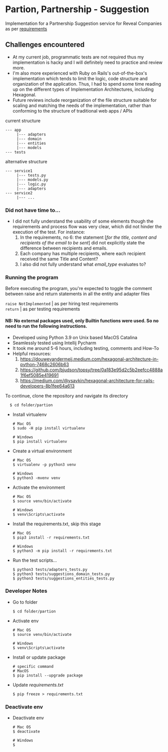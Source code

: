 # Partion, Partnership - Suggestion
 Implementation for a Partnership Suggestion service for Reveal Companies as per [requirements](https://github.com/reveal-co/hiring/tree/master/backend)

## Challenges encountered
- At my current job, programmatic tests are not required thus my implementation is hacky and I will definitely need to practice and review more.
- I'm also more experienced with Ruby on Rails's out-of-the-box's implementation which tends to limit the logic, code structure and organization of the application. Thus, I had to spend some time reading up on the different types of Implementation Architectures, including Hexagonal.
- Future reviews include reorganization of the file structure suitable for scaling and matching the needs of the implementation, rather than conforming to the structure of traditional web apps / APIs

current structure
```shell
--- app
     |--- adapters
     |--- domain
     |--- entities
     |--- models
--- tests
```

alternative structure
```shell
--- service1
     |--- tests.py
     |--- models.py
     |--- logic.py
     |--- adapters
--- service2
     |--- ...
```

### Did not have time to...

- I did not fully understand the usability of some elements though the requirements and process flow was very clear, which did not hinder the execution of the test. For instance:
    1. In the requirements, no 6: the statement [_for the title, content and recipients of the email to be sent_] did not explicitly state the difference between recipients and emails. 
    2. Each company has multiple recipients, where each recipient received the same Title and Content?
    3. I also did not fully understand what _email_type_ evaluates to?

### Running the program

Before executing the program, you're expected to toggle the comment between raise and return statements in all the entity and adapter files

`raise NotImplemented` | as per hiring test requirements <br>
`return` | as per testing requirements

#### NB: No external packages used, only Builtin functions were used. So no need to run the following instructions.

- Developed using Python 3.9 on Unix based MacOS Catalina
- Seamlessly tested using Intellij Pycharm
- It took me around 5-6 hours, including testing, comments and How-To
- Helpful resources:
    1. https://douwevandermeij.medium.com/hexagonal-architecture-in-python-7468c2606b63
    2. https://github.com/bjudson/topsy/tree/0a183e95d2c5b2eefcc4888a1f6ef5085e419691
    3. https://medium.com/@vsavkin/hexagonal-architecture-for-rails-developers-8b1fee64a613

To continue, clone the repository and navigate its directory

      $ cd folder/partion
      
- Install virtualenv
      
      # Mac OS
      $ sudo -H pip install virtualenv
      
      # Windows
      $ pip install virtualenv
  
- Create a virtual environment
  
      # Mac OS
      $ virtualenv -p python3 venv

      # Windows
      $ python3 -mvenv venv
      
- Activate the environment
  
      # Mac OS
      $ source venv/bin/activate
      
      # Windows
      $ venv\Scripts\activate

- Install the requirements.txt, skip this stage
  
      # Mac OS
      $ pip3 install -r requirements.txt
      
      # Windows
      $ python3 -m pip install -r requirements.txt
    
- Run the test scripts...

      $ python3 tests/adapters_tests.py
      $ python3 tests/suggestions_domain_tests.py
      $ python3 tests/suggestions_entities_tests.py


### Developer Notes

- Go to folder

      $ cd folder/partion

- Activate env

      # Mac OS
      $ source venv/bin/activate

      # Windows
      $ venv\Scripts\activate
  
- Install or update package

      # specific command
      # MacOS
      $ pip install --upgrade package

- Update *requirements.txt*

      $ pip freeze > requirements.txt

### Deactivate env
- Deactivate env

      # Mac OS
      $ deactivate

      # Windows
      $ 
